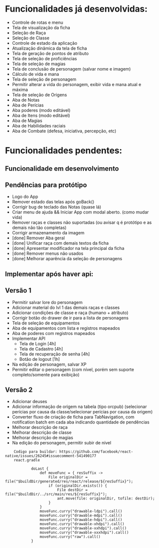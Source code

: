 # Funcionalidades já desenvolvidas:

-   Controle de rotas e menu
-   Tela de visualização da ficha
-   Seleção de Raça
-   Seleção de Classe
-   Controle de estado da aplicação
-   Atualização dinâmica da tela de ficha
-   Tela de geração de pontos de atributo
-   Tela de seleção de proficiências
-   Tela de seleção de magias
-   Tela de conclusão de personagem (salvar nome e imagem)
-   Cálculo de vida e mana
-   Tela de seleção de personagem
-   Permitir alterar a vida do personagem, exibir vida e mana atual e máxima
-   Tela de seleção de Origens
-   Aba de Notas
-   Aba de Perícias
-   Aba poderes (modo editável)
-   Aba de Itens (modo editável)
-   Aba de Magias
-   Aba de Habilidades raciais
-   Aba de Combate (defesa, iniciativa, percepção, etc)

# Funcionalidades pendentes:

## Funcionalidade em desenvolvimento

## Pendências para protótipo

-   Logo do App
-   Remover estado das telas após goBack()
-   Corrigir bug de teclado das Notas (quase lá)
-   Criar menu de ajuda && Iniciar App com modal aberto. (como mudar vida)
-   Remover raças e classes não suportadas (ou avisar q é protótipo e as demais não tão completas)
-   Corrigir armazenamento da imagem
-   [done] Remover Aba geral
-   [done] Unificar raça com demais textos da ficha
-   [done] Apresentar modificador na tela principal da ficha
-   [done] Remover menus não usados
-   [done] Melhorar aparência da seleção de personagens

## Implementar após haver api:

## Versão 1

-   Permitir salvar lore do personagem
-   Adicionar material do lvl 1 das demais raças e classes
-   Adicionar condições de classe e raça (humano + atributo)
-   Corrigir botão do drawer de ir para a lista de personagens
-   Tela de seleção de equipamentos
-   Aba de equipamentos com lista e registros mapeados
-   Aba de poderes com registros mapeados
-   Implementar API
    -   Tela de Login [4h]
    -   Tela de Cadastro [4h]
    -   Tela de recuperação de senha [4h]
    -   Botão de logout [1h]
-   Na edição de personagem, salvar XP
-   Permitir editar o personagem (com nível, porém sem suporte completo/somente para exibição)

## Versão 2

-   Adicionar deuses
-   Adicionar informação de origem na tabela (tipo orcpub) (selecionar perícias por causa da classe/selecionar perícias por causa da origem)
-   Converter fluxo de criação de ficha para TabNavigation, com notification batch em cada aba indicando quantidade de pendências
-   Melhorar descrição de raça
-   Melhorar descrição de classe
-   Melhorar descrição de magias
-   Na edição do personagem, permitir subir de nível

```
    Codigo para buildar: https://github.com/facebook/react-native/issues/26245#issuecomment-541490177
    react.gradle

            doLast {
                def moveFunc = { resSuffix ->
                    File originalDir = file("$buildDir/generated/res/react/release/${resSuffix}");
                    if (originalDir.exists()) {
                        File destDir = file("$buildDir/../src/main/res/${resSuffix}");
                        ant.move(file: originalDir, tofile: destDir);
                    }
                }
                moveFunc.curry("drawable-ldpi").call()
                moveFunc.curry("drawable-mdpi").call()
                moveFunc.curry("drawable-hdpi").call()
                moveFunc.curry("drawable-xhdpi").call()
                moveFunc.curry("drawable-xxhdpi").call()
                moveFunc.curry("drawable-xxxhdpi").call()
                moveFunc.curry("raw").call()
            }
```
